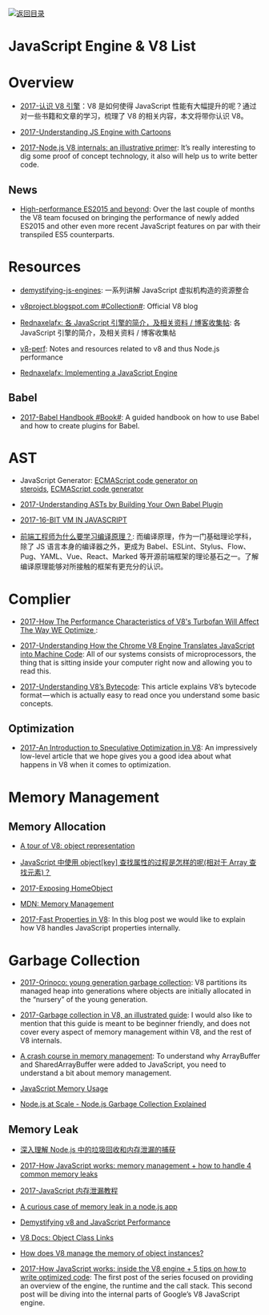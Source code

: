 [![返回目录](https://user-images.githubusercontent.com/5803001/38079637-ff0abcf0-3371-11e8-9b76-ad651620afc7.jpg)](https://github.com/wx-chevalier/Awesome-Lists)

# JavaScript Engine & V8 List

# Overview

- [2017-认识 V8 引擎](https://zhuanlan.zhihu.com/p/27628685)：V8 是如何使得 JavaScript 性能有大幅提升的呢？通过对一些书籍和文章的学习，梳理了 V8 的相关内容，本文将带你认识 V8。

* [2017-Understanding JS Engine with Cartoons](https://parg.co/U3B)

- [2017-Node.js V8 internals: an illustrative primer](https://parg.co/UXh): It’s really interesting to dig some proof of concept technology, it also will help us to write better code.

## News

- [High-performance ES2015 and beyond](http://6me.us/2dRAT4): Over the last couple of months the V8 team focused on bringing the performance of newly added ES2015 and other even more recent JavaScript features on par with their transpiled ES5 counterparts.

# Resources

- [demystifying-js-engines](https://github.com/a0viedo/demystifying-js-engines): 一系列讲解 JavaScript 虚拟机构造的资源整合

* [v8project.blogspot.com #Collection#](http://v8project.blogspot.com/): Official V8 blog

- [Rednaxelafx: 各 JavaScript 引擎的简介，及相关资料 / 博客收集帖](http://hllvm.group.iteye.com/group/topic/37596): 各 JavaScript 引擎的简介，及相关资料 / 博客收集帖

- [v8-perf](https://github.com/thlorenz/v8-perf): Notes and resources related to v8 and thus Node.js performance

- [Rednaxelafx: Implementing a JavaScript Engine](http://www.slideshare.net/RednaxelaFX/implement-js-krystalmok20131110)

## Babel

- [2017-Babel Handbook #Book#](https://github.com/thejameskyle/babel-handbook): A guided handbook on how to use Babel and how to create plugins for Babel.

# AST

- JavaScript Generator: [ECMAScript code generator on steroids](https://github.com/inikulin/esotope), [ECMAScript code generator](https://github.com/estools/escodegen)

- [2017-Understanding ASTs by Building Your Own Babel Plugin](https://www.sitepoint.com/understanding-asts-building-babel-plugin/)

- [2017-16-BIT VM IN JAVASCRIPT](https://francisstokes.wordpress.com/2017/07/20/16-bit-vm-in-javascript/)

- [前端工程师为什么要学习编译原理？](https://zhuanlan.zhihu.com/p/31096468): 而编译原理，作为一门基础理论学科，除了 JS 语言本身的编译器之外，更成为 Babel、ESLint、Stylus、Flow、Pug、YAML、Vue、React、Marked 等开源前端框架的理论基石之一。了解编译原理能够对所接触的框架有更充分的认识。

# Complier

- [2017-How The Performance Characteristics of V8's Turbofan Will Affect The Way WE Optimize ](https://www.nearform.com/blog/node-js-is-getting-a-new-v8-with-turbofan/):

* [2017-Understanding How the Chrome V8 Engine Translates JavaScript into Machine Code](https://parg.co/Utm): All of our systems consists of microprocessors, the thing that is sitting inside your computer right now and allowing you to read this.

- [2017-Understanding V8’s Bytecode](https://parg.co/bzQ): This article explains V8’s bytecode format — which is actually easy to read once you understand some basic concepts.

## Optimization

- [2017-An Introduction to Speculative Optimization in V8](https://parg.co/Uuv): An impressively low-level article that we hope gives you a good idea about what happens in V8 when it comes to optimization.

# Memory Management

## Memory Allocation

- [A tour of V8: object representation](http://www.jayconrod.com/posts/52/a-tour-of-v8-object-representation)

* [JavaScript 中使用 object[key] 查找属性的过程是怎样的呢(相对于 Array 查找元素)？](https://www.zhihu.com/question/30848981/answer/51997592)

- [2017-Exposing HomeObject](https://hackernoon.com/exposing-homeobject-e61061cbfe17#.e9vdk64zd)

* [MDN: Memory Management](https://developer.mozilla.org/en-US/docs/Web/JavaScript/Memory_Management)

* [2017-Fast Properties in V8](https://parg.co/b70): In this blog post we would like to explain how V8 handles JavaScript properties internally.

# Garbage Collection

- [2017-Orinoco: young generation garbage collection](https://parg.co/UpK): V8 partitions its managed heap into generations where objects are initially allocated in the “nursery” of the young generation.

* [2017-Garbage collection in V8, an illustrated guide](https://parg.co/bQG): I would also like to mention that this guide is meant to be beginner friendly, and does not cover every aspect of memory management within V8, and the rest of V8 internals.

* [A crash course in memory management](https://parg.co/b9p): To understand why ArrayBuffer and SharedArrayBuffer were added to JavaScript, you need to understand a bit about memory management.

- [JavaScript Memory Usage](https://roman01la.github.io/js-memory-usage/)

* [Node.js at Scale - Node.js Garbage Collection Explained](https://blog.risingstack.com/node-js-at-scale-node-js-garbage-collection/)

## Memory Leak

- [深入理解 Node.js 中的垃圾回收和内存泄漏的捕获](http://wwsun.github.io/posts/understanding-nodejs-gc.html)

* [2017-How JavaScript works: memory management + how to handle 4 common memory leaks](https://parg.co/bnw)

- [2017-JavaScript 内存泄漏教程](http://www.ruanyifeng.com/blog/2017/04/memory-leak.html)

* [A curious case of memory leak in a node.js app](https://www.future-processing.pl/blog/a-curious-case-of-memory-leak-in-a-node-js-app/)

- [Demystifying v8 and JavaScript Performance](http://thlorenz.com/talks/demystifying-v8/talk.pdf)

- [V8 Docs: Object Class Links](https://v8docs.nodesource.com/node-7.2/db/d85/classv8_1_1_object.html)

- [How does V8 manage the memory of object instances?](http://stackoverflow.com/questions/7413168/how-does-v8-manage-the-memory-of-object-instances)

* [2017-How JavaScript works: inside the V8 engine + 5 tips on how to write optimized code](https://blog.sessionstack.com/how-javascript-works-inside-the-v8-engine-5-tips-on-how-to-write-optimized-code-ac089e62b12e): The first post of the series focused on providing an overview of the engine, the runtime and the call stack. This second post will be diving into the internal parts of Google’s V8 JavaScript engine.
